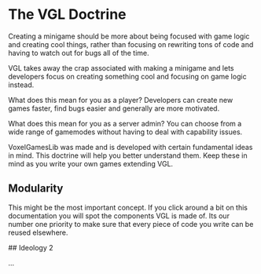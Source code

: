 # The VGL Doctrine

Creating a minigame should be more about being focused with game logic and creating cool things,
rather than focusing on rewriting tons of code and having to watch out for bugs all of the time.

VGL takes away the crap associated with making a minigame and lets developers focus on creating
something cool and focusing on game logic instead.

What does this mean for you as a player? Developers can create new games faster, find bugs easier and 
generally are more motivated.

What does this mean for you as a server admin? You can choose from a wide range of gamemodes without having to
deal with capability issues.

VoxelGamesLib was made and is developed with certain fundamental ideas in mind.
This doctrine will help you better understand them. Keep these in mind as you write your own games extending VGL.

## Modularity

This might be the most important concept. If you click around a bit on this documentation you will spot 
the components VGL is made of. Its our number one priority to make sure that every piece of code you write can be 
reused elsewhere. 

## Ideology 2

...
